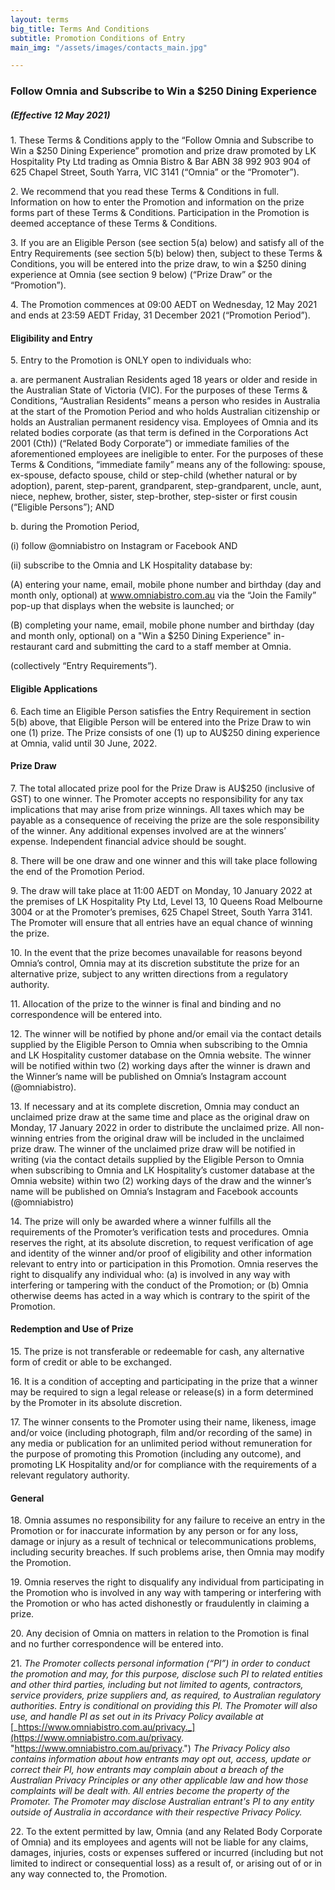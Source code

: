 ```yaml
---
layout: terms
big_title: Terms And Conditions
subtitle: Promotion Conditions of Entry
main_img: "/assets/images/contacts_main.jpg"

---
```

### Follow Omnia and Subscribe to Win a $250 Dining Experience

##### (Effective 12 May 2021)

1\. These Terms & Conditions apply to the “Follow Omnia and Subscribe to Win a $250 Dining Experience” promotion and prize draw promoted by LK Hospitality Pty Ltd trading as Omnia Bistro & Bar ABN 38 992 903 904 of 625 Chapel Street, South Yarra, VIC 3141 (“Omnia” or the “Promoter”).

2\. We recommend that you read these Terms & Conditions in full. Information on how to enter the Promotion and information on the prize forms part of these Terms & Conditions. Participation in the Promotion is deemed acceptance of these Terms & Conditions.

3\. If you are an Eligible Person (see section 5(a) below) and satisfy all of the Entry Requirements (see section 5(b) below) then, subject to these Terms & Conditions, you will be entered into the prize draw, to win a $250 dining experience at Omnia (see section 9 below) (“Prize Draw” or the “Promotion”).

4\. The Promotion commences at 09:00 AEDT on Wednesday, 12 May 2021 and ends at 23:59 AEDT Friday, 31 December 2021 (“Promotion Period”).

#### Eligibility and Entry

5\. Entry to the Promotion is ONLY open to individuals who:

a. are permanent Australian Residents aged 18 years or older and reside in the Australian State of Victoria (VIC). For the purposes of these Terms & Conditions, “Australian Residents” means a person who resides in Australia at the start of the Promotion Period and who holds Australian citizenship or holds an Australian permanent residency visa. Employees of Omnia and its related bodies corporate (as that term is defined in the Corporations Act 2001 (Cth)) (“Related Body Corporate”) or immediate families of the aforementioned employees are ineligible to enter. For the purposes of these Terms & Conditions, “immediate family” means any of the following: spouse, ex-spouse, defacto spouse, child or step-child (whether natural or by adoption), parent, step-parent, grandparent, step-grandparent, uncle, aunt, niece, nephew, brother, sister, step-brother, step-sister or first cousin (“Eligible Persons”); AND

b. during the Promotion Period,

(i) follow @omniabistro on Instagram or Facebook AND

(ii) subscribe to the Omnia and LK Hospitality database by:

(A) entering your name, email, mobile phone number and birthday (day and month only, optional) at www.omniabistro.com.au via the “Join the Family” pop-up that displays when the website is launched; or

(B) completing your name, email, mobile phone number and birthday (day and month only, optional) on a "Win a $250 Dining Experience" in-restaurant card and submitting the card to a staff member at Omnia.

(collectively “Entry Requirements”).

#### Eligible Applications

6\. Each time an Eligible Person satisfies the Entry Requirement in section 5(b) above, that Eligible Person will be entered into the Prize Draw to win one (1) prize. The Prize consists of one (1) up to AU$250 dining experience at Omnia, valid until 30 June, 2022.

#### Prize Draw

7\. The total allocated prize pool for the Prize Draw is AU$250 (inclusive of GST) to one winner. The Promoter accepts no responsibility for any tax implications that may arise from prize winnings. All taxes which may be payable as a consequence of receiving the prize are the sole responsibility of the winner. Any additional expenses involved are at the winners’ expense. Independent financial advice should be sought.

8\. There will be one draw and one winner and this will take place following the end of the Promotion Period.

9\. The draw will take place at 11:00 AEDT on Monday, 10 January 2022 at the premises of LK Hospitality Pty Ltd, Level 13, 10 Queens Road Melbourne 3004 or at the Promoter’s premises, 625 Chapel Street, South Yarra 3141. The Promoter will ensure that all entries have an equal chance of winning the prize.

10\. In the event that the prize becomes unavailable for reasons beyond Omnia’s control, Omnia may at its discretion substitute the prize for an alternative prize, subject to any written directions from a regulatory authority.

11\. Allocation of the prize to the winner is final and binding and no correspondence will be entered into.

12\. The winner will be notified by phone and/or email via the contact details supplied by the Eligible Person to Omnia when subscribing to the Omnia and LK Hospitality customer database on the Omnia website. The winner will be notified within two (2) working days after the winner is drawn and the Winner’s name will be published on Omnia’s Instagram account (@omniabistro).

13\. If necessary and at its complete discretion, Omnia may conduct an unclaimed prize draw at the same time and place as the original draw on Monday, 17 January 2022 in order to distribute the unclaimed prize. All non-winning entries from the original draw will be included in the unclaimed prize draw. The winner of the unclaimed prize draw will be notified in writing (via the contact details supplied by the Eligible Person to Omnia when subscribing to Omnia and LK Hospitality’s customer database at the Omnia website) within two (2) working days of the draw and the winner’s name will be published on Omnia’s Instagram and Facebook accounts (@omniabistro)

14\. The prize will only be awarded where a winner fulfills all the requirements of the Promoter’s verification tests and procedures. Omnia reserves the right, at its absolute discretion, to request verification of age and identity of the winner and/or proof of eligibility and other information relevant to entry into or participation in this Promotion. Omnia reserves the right to disqualify any individual who: (a) is involved in any way with interfering or tampering with the conduct of the Promotion; or (b) Omnia otherwise deems has acted in a way which is contrary to the spirit of the Promotion.

#### Redemption and Use of Prize

15\. The prize is not transferable or redeemable for cash, any alternative form of credit or able to be exchanged.

16\. It is a condition of accepting and participating in the prize that a winner may be required to sign a legal release or release(s) in a form determined by the Promoter in its absolute discretion.

17\. The winner consents to the Promoter using their name, likeness, image and/or voice (including photograph, film and/or recording of the same) in any media or publication for an unlimited period without remuneration for the purpose of promoting this Promotion (including any outcome), and promoting LK Hospitality and/or for compliance with the requirements of a relevant regulatory authority.

#### General

18\. Omnia assumes no responsibility for any failure to receive an entry in the Promotion or for inaccurate information by any person or for any loss, damage or injury as a result of technical or telecommunications problems, including security breaches. If such problems arise, then Omnia may modify the Promotion.

19\. Omnia reserves the right to disqualify any individual from participating in the Promotion who is involved in any way with tampering or interfering with the Promotion or who has acted dishonestly or fraudulently in claiming a prize.

20\. Any decision of Omnia on matters in relation to the Promotion is final and no further correspondence will be entered into.

21\. _The Promoter collects personal information (“PI”) in order to conduct the promotion and may, for this purpose, disclose such PI to related entities and other third parties, including but not limited to agents, contractors, service providers, prize suppliers and, as required, to Australian regulatory authorities. Entry is conditional on providing this PI. The Promoter will also use, and handle PI as set out in its Privacy Policy available at_ [_https://www.omniabistro.com.au/privacy._](https://www.omniabistro.com.au/privacy. "https://www.omniabistro.com.au/privacy.") _The Privacy Policy also contains information about how entrants may opt out, access, update or correct their PI, how entrants may complain about a breach of the Australian Privacy Principles or any other applicable law and how those complaints will be dealt with. All entries become the property of the Promoter. The Promoter may disclose Australian entrant's PI to any entity outside of Australia in accordance with their respective Privacy Policy._

22\. To the extent permitted by law, Omnia (and any Related Body Corporate of Omnia) and its employees and agents will not be liable for any claims, damages, injuries, costs or expenses suffered or incurred (including but not limited to indirect or consequential loss) as a result of, or arising out of or in any way connected to, the Promotion.